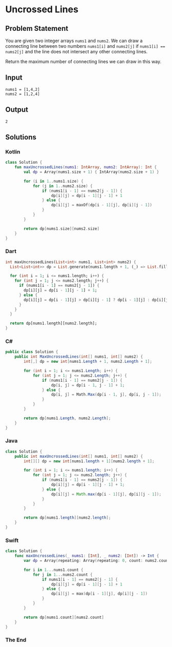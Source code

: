 # Uncrossed Lines

## Problem Statement

You are given two integer arrays `nums1` and `nums2`. We can draw a connecting line between two numbers `nums1[i]` and `nums2[j]` if `nums1[i] == nums2[j]` and the line does not intersect any other connecting lines.

Return the maximum number of connecting lines we can draw in this way.

## Input

```text
nums1 = [1,4,2]
nums2 = [1,2,4]
```

## Output

```text
2
```


## Solutions

### Kotlin

```kotlin
class Solution {
    fun maxUncrossedLines(nums1: IntArray, nums2: IntArray): Int {
        val dp = Array(nums1.size + 1) { IntArray(nums2.size + 1) }

        for (i in 1..nums1.size) {
            for (j in 1..nums2.size) {
                if (nums1[i - 1] == nums2[j - 1]) {
                    dp[i][j] = dp[i - 1][j - 1] + 1
                } else {
                    dp[i][j] = maxOf(dp[i - 1][j], dp[i][j - 1])
                }
            }
        }

        return dp[nums1.size][nums2.size]
    }
}
```

### Dart

```dart
int maxUncrossedLines(List<int> nums1, List<int> nums2) {
  List<List<int>> dp = List.generate(nums1.length + 1, (_) => List.filled(nums2.length + 1, 0));

  for (int i = 1; i <= nums1.length; i++) {
    for (int j = 1; j <= nums2.length; j++) {
      if (nums1[i - 1] == nums2[j - 1]) {
        dp[i][j] = dp[i - 1][j - 1] + 1;
      } else {
        dp[i][j] = dp[i - 1][j] > dp[i][j - 1] ? dp[i - 1][j] : dp[i][j - 1];
      }
    }
  }

  return dp[nums1.length][nums2.length];
}
```

### C#

```csharp
public class Solution {
    public int MaxUncrossedLines(int[] nums1, int[] nums2) {
        int[,] dp = new int[nums1.Length + 1, nums2.Length + 1];

        for (int i = 1; i <= nums1.Length; i++) {
            for (int j = 1; j <= nums2.Length; j++) {
                if (nums1[i - 1] == nums2[j - 1]) {
                    dp[i, j] = dp[i - 1, j - 1] + 1;
                } else {
                    dp[i, j] = Math.Max(dp[i - 1, j], dp[i, j - 1]);
                }
            }
        }

        return dp[nums1.Length, nums2.Length];
    }
}
```

### Java

```java
class Solution {
    public int maxUncrossedLines(int[] nums1, int[] nums2) {
        int[][] dp = new int[nums1.length + 1][nums2.length + 1];

        for (int i = 1; i <= nums1.length; i++) {
            for (int j = 1; j <= nums2.length; j++) {
                if (nums1[i - 1] == nums2[j - 1]) {
                    dp[i][j] = dp[i - 1][j - 1] + 1;
                } else {
                    dp[i][j] = Math.max(dp[i - 1][j], dp[i][j - 1]);
                }
            }
        }

        return dp[nums1.length][nums2.length];
    }
}
```

### Swift

```swift
class Solution {
    func maxUncrossedLines(_ nums1: [Int], _ nums2: [Int]) -> Int {
        var dp = Array(repeating: Array(repeating: 0, count: nums2.count + 1), count: nums1.count + 1)

        for i in 1...nums1.count {
            for j in 1...nums2.count {
                if nums1[i - 1] == nums2[j - 1] {
                    dp[i][j] = dp[i - 1][j - 1] + 1
                } else {
                    dp[i][j] = max(dp[i - 1][j], dp[i][j - 1])
                }
            }
        }

        return dp[nums1.count][nums2.count]
    }
}
```

### The End